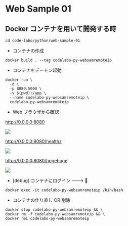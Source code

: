 # Web Sample 01

## Docker コンテナを用いて開発する時

```
cd code-labo/python/web-sample-01
```

+ コンテナの作成

```
docker build . --tag codelabo-py-websamremoteip
```

+ コンテナをデーモン起動

```
docker run \
  -d \
  -p 8080:5000 \
  -v $(pwd):/app \
  --name codelabo-py-websamremoteip \
  codelabo-py-websamremoteip
```

+ Web ブラウザから確認

http://0.0.0.0:8080

![](./01.png)

http://0.0.0.0:8080/healthz

![](./02.png)

http://0.0.0.0:8080/hogehoge

![](./03.png)

+ [debug] コンテナにログイン ---> :whale:

```
docker exec -it codelabo-py-websamremoteip /bin/bash
```

+ コンテナの作り直し OR 削除

```
docker stop codelabo-py-websamremoteip && \
docker rm -f codelabo-py-websamremoteip && \
docker rmi codelabo-py-websamremoteip
```
